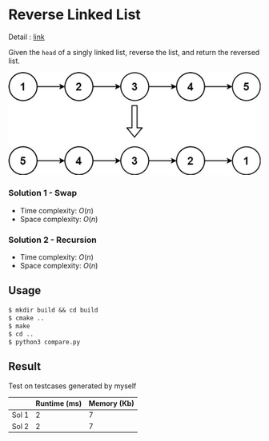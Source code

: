 # Reverse Linked List
Detail : [link](https://leetcode.com/problems/reverse-linked-list/)

Given the `head` of a singly linked list, reverse the list, and return the reversed list.

![rev1ex1](./rev1ex1.jpg)

### Solution 1 - Swap
* Time complexity: $O(n)$
* Space complexity: $O(n)$

### Solution 2 - Recursion
* Time complexity: $O(n)$
* Space complexity: $O(n)$

## Usage
```shell
$ mkdir build && cd build
$ cmake ..
$ make
$ cd ..
$ python3 compare.py
```

## Result
Test on testcases generated by myself

|       | Runtime (ms) | Memory (Kb) |
|-------|--------------|-------------|
| Sol 1 | 2            | 7           |
| Sol 2 | 2            | 7           |
